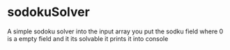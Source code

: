 # sodokuSolver

A simple sodoku solver
into the input array you put the sodku field where 0 is a empty field and it its solvable it prints it into console
